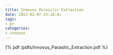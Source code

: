 ```yaml
---
title: Innovus Parasitic Extraction
date: 2022-02-07 23:18:41
tags:
- pr
categories:
- innovus
---
```


{% pdf /pdfs/Innovus_Parasitic_Extraction.pdf %}
